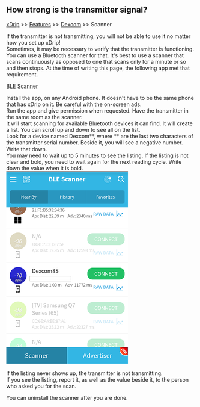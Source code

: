 ## How strong is the transmitter signal?
[xDrip](../README.md) >> [Features](Features_page) >> [Dexcom](./Dexcom_page) >> Scanner  
  
If the transmitter is not transmitting, you will not be able to use it no matter how you set up xDrip!  
Sometimes, it may be necessary to verify that the transmitter is functioning.  You can use a Bluetooth scanner for that.  It's best to use a scanner that scans continuously as opposed to one that scans only for a minute or so and then stops.  At the time of writing this page, the following app met that requirement.  

[BLE Scanner](https://play.google.com/store/apps/details?id=com.macdom.ble.blescanner)  

Install the app, on any Android phone.  It doesn't have to be the same phone that has xDrip on it.  Be careful with the on-screen ads.  
Run the app and give permission when requested.  Have the transmitter in the same room as the scanner.  
It will start scanning for available Bluetooth devices it can find.  It will create a list.  You can scroll up and down to see all on the list.  
Look for a device named Dexcom**, where ** are the last two characters of the transmitter serial number.  Beside it, you will see a negative number.  Write that down.  
You may need to wait up to 5 minutes to see the listing.  If the listing is not clear and bold, you need to wait again for the next reading cycle.  Write down the value when it is bold.  
![](./images/ble_scanner.png)  

If the listing never shows up, the transmitter is not transmitting.  
If you see the listing, report it, as well as the value beside it, to the person who asked you for the scan.  

You can uninstall the scanner after you are done.  
